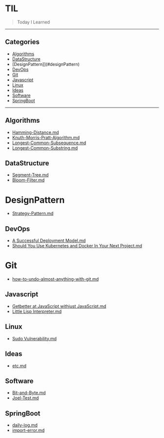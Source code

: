 # TIL

> Today I Learned

---

## Categories

- [Algorithms](#algorithms)
- [DataStructure](#dataStructure)
- [DesignPattern]](#designPattern)
- [DevOps](#devOps)
- [Git](#git)
  <!-- * [Database](#database) -->
  <!-- * [Design-patterns](#design-patterns) -->
  <!-- * [Git](#git) -->
- [Javascript](#javascript)
- [Linux](#linux)
- [Ideas](#ideas)
- [Software](#software)
- [SpringBoot](#SpringBoot)

---

## Algorithms

- [Hamming-Distance.md](Algorithms/Hamming-Distance.md)
- [Knuth-Morris-Pratt-Algorithm.md](Algorithms/Knuth-Morris-Pratt-Algorithm.md)
- [Longest-Common-Subsequence.md](Algorithms/Longest-Common-Subsequence.md)
- [Longest-Common-Substring.md](Algorithms/Longest-Common-Substring.md)

## DataStructure

- [Segment-Tree.md](DataStructure/Segment-Tree.md)
- [Bloom-Filter.md](DataStructure/Bloom-Filter.md)

# DesignPattern

- [Strategy-Pattern.md](DesignPattern/Strategy-Pattern.md)

## DevOps

- [A Successful Deployment Model.md](DevOps/A-successful-deployment-model.md)
- [Should You Use Kubernetes and Docker In Your Next Project.md](DevOps/Should-You-Use-Kubernetes-and-Docker-In-Your-Next-Project.md)

# Git

- [how-to-undo-almost-anything-with-git.md](Git/how-to-undo-almost-anything-with-git.md)

## Javascript

- [Getbetter at JavaScript withjust JavaScript.md](Javascript/Get-better-at-JavaScript-with-just-JavaScript.md)
- [Little Lisp Interpreter.md](Javascript/Little-Lisp-Interpreter.md)

## Linux

- [Sudo Vulnerability.md](Linux/sudo-vulnerability.md)

## Ideas

- [etc.md](Ideas/etc.md)

## Software

- [Bit-and-Byte.md](Software/Bit-and-Byte.md)
- [Joel-Test.md](Software/Joel-Test.md)

## SpringBoot

- [daily-log.md](SpringBoot/daily-log.md)
- [import-error.md](SpringBoot/import-error.md)
